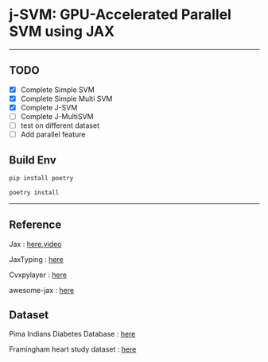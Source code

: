 # j-SVM: GPU-Accelerated Parallel SVM using JAX

---

## TODO

- [x] Complete Simple SVM
- [x] Complete Simple Multi SVM
- [x] Complete J-SVM
- [ ] Complete J-MultiSVM
- [ ] test on different dataset
- [ ] Add parallel feature

## Build Env

```sh
pip install poetry 

poetry install 
```

---

## Reference

Jax : [here](https://github.com/jax-ml/jax),[video](https://www.youtube.com/watch?v=_0D5lXDjNpw)

JaxTyping : [here](https://github.com/patrick-kidger/jaxtyping)

Cvxpylayer : [here](https://github.com/cvxgrp/cvxpylayers)

awesome-jax : [here](https://github.com/n2cholas/awesome-jax?tab=readme-ov-file)

## Dataset

Pima Indians Diabetes Database : [here](https://www.kaggle.com/datasets/uciml/pima-indians-diabetes-database)

Framingham heart study dataset : [here](https://www.kaggle.com/datasets/aasheesh200/framingham-heart-study-dataset)
